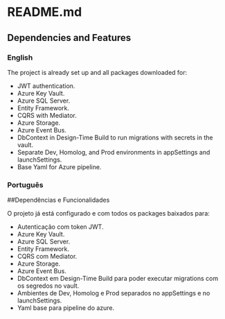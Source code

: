 # README.md

## Dependencies and Features

### English

The project is already set up and all packages downloaded for:

- JWT authentication.
- Azure Key Vault.
- Azure SQL Server.
- Entity Framework.
- CQRS with Mediator.
- Azure Storage.
- Azure Event Bus.
- DbContext in Design-Time Build to run migrations with secrets in the vault.
- Separate Dev, Homolog, and Prod environments in appSettings and launchSettings.
- Base Yaml for Azure pipeline.

### Português

##Dependências e Funcionalidades

O projeto já está configurado e com todos os packages baixados para:

- Autenticação com token JWT.
- Azure Key Vault.
- Azure SQL Server.
- Entity Framework.
- CQRS com Mediator.
- Azure Storage.
- Azure Event Bus.
- DbContext em Design-Time Build para poder executar migrations com os segredos no vault.
- Ambientes de Dev, Homolog e Prod separados no appSettings e no launchSettings.
- Yaml base para pipeline do azure.
